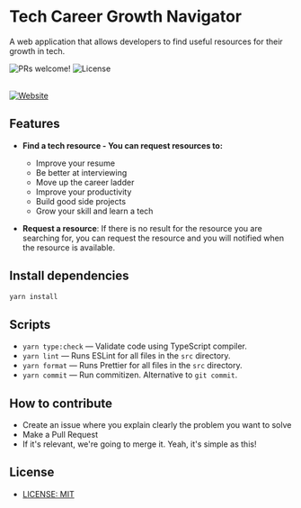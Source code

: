 # Tech Career Growth Navigator
A web application that allows developers to find useful resources for their growth in tech.

<div>
  <img src="https://img.shields.io/static/v1?label=PRs&message=welcome&color=1d4ed8&labelColor=fff" alt="PRs welcome!" />
  <img src="https://img.shields.io/github/license/tericcabrel/tech-career-growth-navigator?label=License&message=License&color=1d4ed8&labelColor=fff" alt="License" />
</div>
<br>

[![Website](https://techcareergrowth.co/assets/og.png)](https://techcareergrowth.co)


## Features
- **Find a tech resource - You can request resources to:**
  - Improve your resume
  - Be better at interviewing
  - Move up the career ladder
  - Improve your productivity
  - Build good side projects
  - Grow your skill and learn a tech


- **Request a resource**: If there is no result for the resource you are searching for,
you can request the resource and you will notified when the resource is available.

## Install dependencies
```bash
yarn install
```

## Scripts
- `yarn type:check` — Validate code using TypeScript compiler.
- `yarn lint` — Runs ESLint for all files in the `src` directory.
- `yarn format` — Runs Prettier for all files in the `src` directory.
- `yarn commit` — Run commitizen. Alternative to `git commit`.

## How to contribute

- Create an issue where you explain clearly the problem you want to solve
- Make a Pull Request
- If it's relevant, we're going to merge it.
  Yeah, it's simple as this!


## License

- [LICENSE: MIT](/LICENSE)
